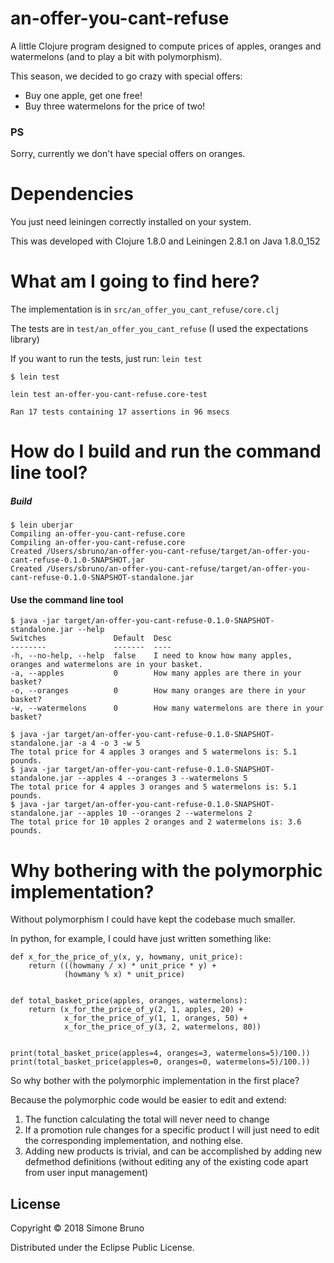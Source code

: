 # an-offer-you-cant-refuse

A little Clojure program designed to compute prices of apples, oranges and watermelons (and to play a bit with polymorphism).

This season, we decided to go crazy with special offers:

- Buy one apple, get one free!
- Buy three watermelons for the price of two!

### PS

Sorry, currently we don't have special offers on oranges.

# Dependencies

You just need leiningen correctly installed on your system.

This was developed with Clojure 1.8.0 and Leiningen 2.8.1 on Java 1.8.0\_152 

# What am I going to find here?

The implementation is in `src/an_offer_you_cant_refuse/core.clj`

The tests are in `test/an_offer_you_cant_refuse` (I used the expectations library)

If you want to run the tests, just run: `lein test`

```
$ lein test

lein test an-offer-you-cant-refuse.core-test

Ran 17 tests containing 17 assertions in 96 msecs

```

# How do I build and run the command line tool?


##### Build
```
$ lein uberjar
Compiling an-offer-you-cant-refuse.core
Compiling an-offer-you-cant-refuse.core
Created /Users/sbruno/an-offer-you-cant-refuse/target/an-offer-you-cant-refuse-0.1.0-SNAPSHOT.jar
Created /Users/sbruno/an-offer-you-cant-refuse/target/an-offer-you-cant-refuse-0.1.0-SNAPSHOT-standalone.jar
```

####  Use the command line tool
  
```
$ java -jar target/an-offer-you-cant-refuse-0.1.0-SNAPSHOT-standalone.jar --help
Switches               Default  Desc
--------               -------  ----
-h, --no-help, --help  false    I need to know how many apples, oranges and watermelons are in your basket.
-a, --apples           0        How many apples are there in your basket?
-o, --oranges          0        How many oranges are there in your basket?
-w, --watermelons      0        How many watermelons are there in your basket?

$ java -jar target/an-offer-you-cant-refuse-0.1.0-SNAPSHOT-standalone.jar -a 4 -o 3 -w 5
The total price for 4 apples 3 oranges and 5 watermelons is: 5.1 pounds.
$ java -jar target/an-offer-you-cant-refuse-0.1.0-SNAPSHOT-standalone.jar --apples 4 --oranges 3 --watermelons 5
The total price for 4 apples 3 oranges and 5 watermelons is: 5.1 pounds.
$ java -jar target/an-offer-you-cant-refuse-0.1.0-SNAPSHOT-standalone.jar --apples 10 --oranges 2 --watermelons 2
The total price for 10 apples 2 oranges and 2 watermelons is: 3.6 pounds.
```
# Why bothering with the polymorphic implementation?


Without polymorphism I could have kept the codebase much smaller.

In python, for example, I could have just written something like:

```
def x_for_the_price_of_y(x, y, howmany, unit_price):
    return (((howmany / x) * unit_price * y) +
            (howmany % x) * unit_price)


def total_basket_price(apples, oranges, watermelons):
    return (x_for_the_price_of_y(2, 1, apples, 20) +
            x_for_the_price_of_y(1, 1, oranges, 50) +
            x_for_the_price_of_y(3, 2, watermelons, 80))


print(total_basket_price(apples=4, oranges=3, watermelons=5)/100.))
print(total_basket_price(apples=0, oranges=0, watermelons=5)/100.))
```

So why bother with the polymorphic implementation in the first place?

Because the polymorphic code would be easier to edit and extend:
1. The function calculating the total will never need to change
2. If a promotion rule changes for a specific product I will just need to edit the corresponding implementation, and nothing else.
3. Adding new products is trivial, and can be accomplished by adding new defmethod
 definitions (without editing any of the existing code apart from user input management)


## License

Copyright © 2018 Simone Bruno

Distributed under the Eclipse Public License.

